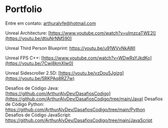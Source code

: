 # Portfolio
Entre em contato: arthuralvfe@hotmail.com

Unreal Architecture: [https://www.youtube.com/watch?v=uImzcaTWE2I](https://youtu.be/dtiuNrNM590)

Unreal Third Person Blueprint: https://youtu.be/u91WVvNkAWI

Unreal FPS C++: [https://www.youtube.com/watch?v=WDwRsYJkdKo](https://youtu.be/7Cwj8kmXlw0)

Unreal Sidescroller 2.5D: [https://youtu.be/vzDou5Jgizg](https://youtu.be/5RKPAq8RZ7w)

Desafios de Código Java: [https://github.com/ArthurAlvDev/DasafiosCodigo](https://github.com/ArthurAlvDev/DasafiosCodigo/tree/main/Java)
Desafios de Código Python: https://github.com/ArthurAlvDev/DasafiosCodigo/tree/main/Python
Desafios de Código JavaScript: https://github.com/ArthurAlvDev/DasafiosCodigo/tree/main/JavaScript
